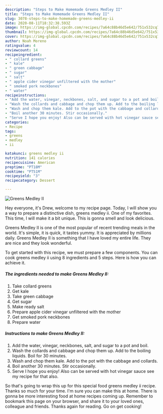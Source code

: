 ```yaml
---
description: "Steps to Make Homemade Greens Medley II"
title: "Steps to Make Homemade Greens Medley II"
slug: 3078-steps-to-make-homemade-greens-medley-ii
date: 2020-08-11T18:32:38.593Z
image: https://img-global.cpcdn.com/recipes/7a64c88b46d5e642/751x532cq70/greens-medley-ii-recipe-main-photo.jpg
thumbnail: https://img-global.cpcdn.com/recipes/7a64c88b46d5e642/751x532cq70/greens-medley-ii-recipe-main-photo.jpg
cover: https://img-global.cpcdn.com/recipes/7a64c88b46d5e642/751x532cq70/greens-medley-ii-recipe-main-photo.jpg
author: Noah Moreno
ratingvalue: 4
reviewcount: 14
recipeingredient:
- " collard greens"
- " kale"
- " green cabbage"
- " sugar"
- " salt"
- " apple cider vinegar unfiltered with the mother"
- " smoked pork neckbones"
- " water"
recipeinstructions:
- "Add the water, vinegar, neckbones, salt, and sugar to a pot and boil."
- "Wash the collards and cabbage and chop them up. Add to the boiling liquids. Boil for 30 minutes."
- "Wash and chop them kale. Add to the pot with the cabbage and collards."
- "Boil another 30 minutes. Stir occasionally."
- "Serve I hope you enjoy! Also can be served with hot vinegar sauce see my recipe for that also."
categories:
- Recipe
tags:
- greens
- medley
- ii

katakunci: greens medley ii 
nutrition: 141 calories
recipecuisine: American
preptime: "PT18M"
cooktime: "PT51M"
recipeyield: "3"
recipecategory: Dessert

---
```



![Greens Medley II](https://img-global.cpcdn.com/recipes/7a64c88b46d5e642/751x532cq70/greens-medley-ii-recipe-main-photo.jpg)

Hey everyone, it's Drew, welcome to my recipe page. Today, I will show you a way to prepare a distinctive dish, greens medley ii. One of my favorites. This time, I will make it a bit unique. This is gonna smell and look delicious.



Greens Medley II is one of the most popular of recent trending meals in the world. It's simple, it is quick, it tastes yummy. It is appreciated by millions daily. Greens Medley II is something that I have loved my entire life. They are nice and they look wonderful.


To get started with this recipe, we must prepare a few components. You can cook greens medley ii using 8 ingredients and 5 steps. Here is how you can achieve it.

<!--inarticleads1-->

##### The ingredients needed to make Greens Medley II:

1. Take  collard greens
1. Get  kale
1. Take  green cabbage
1. Get  sugar
1. Make ready  salt
1. Prepare  apple cider vinegar unfiltered with the mother
1. Get  smoked pork neckbones
1. Prepare  water




<!--inarticleads2-->

##### Instructions to make Greens Medley II:

1. Add the water, vinegar, neckbones, salt, and sugar to a pot and boil.
1. Wash the collards and cabbage and chop them up. Add to the boiling liquids. Boil for 30 minutes.
1. Wash and chop them kale. Add to the pot with the cabbage and collards.
1. Boil another 30 minutes. Stir occasionally.
1. Serve I hope you enjoy! Also can be served with hot vinegar sauce see my recipe for that also.




So that's going to wrap this up for this special food greens medley ii recipe. Thanks so much for your time. I'm sure you can make this at home. There is gonna be more interesting food at home recipes coming up. Remember to bookmark this page on your browser, and share it to your loved ones, colleague and friends. Thanks again for reading. Go on get cooking!
